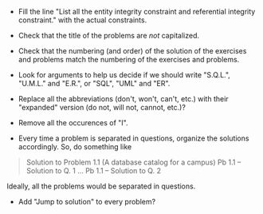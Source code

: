 - Fill the line "List all the entity integrity constraint and referential integrity constraint." with the actual constraints.
 
- Check that the title of the problems are *not* capitalized.
 
- Check that the numbering (and order) of the solution of the exercises and problems match the numbering of the exercises and problems.

- Look for arguments to help us decide if we should write "S.Q.L.", "U.M.L." and "E.R.", or "SQL", "UML" and "ER".

- Replace all the abbreviations (don't, won't, can't, etc.) with their "expanded" version (do not, will not, cannot, etc.)?

- Remove all the occurences of "I".

- Every time a problem is separated in questions, organize the solutions accordingly. So, do something like

> Solution to Problem 1.1 (A database catalog for a campus)
>    Pb 1.1 – Solution to Q. 1
>    …
>    Pb 1.1 – Solution to Q. 2

Ideally, all the problems would be separated in questions.

- Add "Jump to solution" to every problem?
